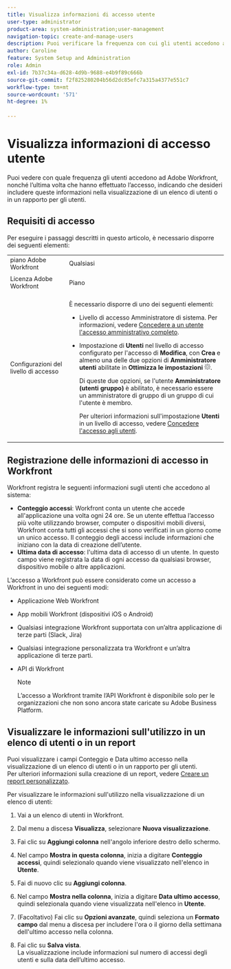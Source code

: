 ```yaml
---
title: Visualizza informazioni di accesso utente
user-type: administrator
product-area: system-administration;user-management
navigation-topic: create-and-manage-users
description: Puoi verificare la frequenza con cui gli utenti accedono a Workfront, nonché l’ultima volta che hanno effettuato l’accesso, indicando che desideri includere queste informazioni nella visualizzazione di un elenco di utenti o in un rapporto per gli utenti.
author: Caroline
feature: System Setup and Administration
role: Admin
exl-id: 7b37c34a-d628-4d9b-9688-e4b9f89c666b
source-git-commit: f2f825280204b56d2dc85efc7a315a4377e551c7
workflow-type: tm+mt
source-wordcount: '571'
ht-degree: 1%

---
```


# Visualizza informazioni di accesso utente

Puoi vedere con quale frequenza gli utenti accedono ad Adobe Workfront, nonché l’ultima volta che hanno effettuato l’accesso, indicando che desideri includere queste informazioni nella visualizzazione di un elenco di utenti o in un rapporto per gli utenti.

## Requisiti di accesso

Per eseguire i passaggi descritti in questo articolo, è necessario disporre dei seguenti elementi:

<table style="table-layout:auto"> 
 <col> 
 <col> 
 <tbody> 
  <tr> 
   <td role="rowheader">piano Adobe Workfront</td> 
   <td>Qualsiasi</td> 
  </tr> 
  <tr> 
   <td role="rowheader">Licenza Adobe Workfront</td> 
   <td> <p>Piano </p>   </td> 
  </tr> 
  <tr> 
   <td role="rowheader">Configurazioni del livello di accesso</td> 
   <td> <p>È necessario disporre di uno dei seguenti elementi:</p> 
    <ul> 
     <li> <p>Livello di accesso Amministratore di sistema. Per informazioni, vedere <a href="../../../administration-and-setup/add-users/configure-and-grant-access/grant-a-user-full-administrative-access.md" class="MCXref xref">Concedere a un utente l'accesso amministrativo completo</a>. </p> </li> 
     <li> <p>Impostazione di <b>Utenti</b> nel livello di accesso configurato per l'accesso di <b>Modifica</b>, con <b>Crea</b> e almeno una delle due opzioni di <b>Amministratore utenti</b> abilitate in <b>Ottimizza le impostazioni</b> <img src="assets/gear-icon-in-access-levels.png">. </p> <p>Di queste due opzioni, se l'utente <b>Amministratore (utenti gruppo)</b> è abilitato, è necessario essere un amministratore di gruppo di un gruppo di cui l'utente è membro.</p> <p>Per ulteriori informazioni sull'impostazione <b>Utenti</b> in un livello di accesso, vedere <a href="../../../administration-and-setup/add-users/configure-and-grant-access/grant-access-other-users.md" class="MCXref xref">Concedere l'accesso agli utenti</a>.</p> </li> 
    </ul> </td> 
  </tr> 
 </tbody> 
</table>

## Registrazione delle informazioni di accesso in Workfront

Workfront registra le seguenti informazioni sugli utenti che accedono al sistema:

* **Conteggio accessi**: Workfront conta un utente che accede all&#39;applicazione una volta ogni 24 ore. Se un utente effettua l’accesso più volte utilizzando browser, computer o dispositivi mobili diversi, Workfront conta tutti gli accessi che si sono verificati in un giorno come un unico accesso. Il conteggio degli accessi include informazioni che iniziano con la data di creazione dell’utente.
* **Ultima data di accesso**: l&#39;ultima data di accesso di un utente. In questo campo viene registrata la data di ogni accesso da qualsiasi browser, dispositivo mobile o altre applicazioni.

L’accesso a Workfront può essere considerato come un accesso a Workfront in uno dei seguenti modi:

* Applicazione Web Workfront
* App mobili Workfront (dispositivi iOS o Android)
* Qualsiasi integrazione Workfront supportata con un’altra applicazione di terze parti (Slack, Jira)
* Qualsiasi integrazione personalizzata tra Workfront e un’altra applicazione di terze parti.
* API di Workfront

  >[!NOTE]
  >
  >L’accesso a Workfront tramite l’API Workfront è disponibile solo per le organizzazioni che non sono ancora state caricate su Adobe Business Platform.

## Visualizzare le informazioni sull&#39;utilizzo in un elenco di utenti o in un report

Puoi visualizzare i campi Conteggio e Data ultimo accesso nella visualizzazione di un elenco di utenti o in un rapporto per gli utenti.\
Per ulteriori informazioni sulla creazione di un report, vedere [Creare un report personalizzato](../../../reports-and-dashboards/reports/creating-and-managing-reports/create-custom-report.md).

Per visualizzare le informazioni sull&#39;utilizzo nella visualizzazione di un elenco di utenti:

1. Vai a un elenco di utenti in Workfront.
1. Dal menu a discesa **Visualizza**, selezionare **Nuova visualizzazione**.

1. Fai clic su **Aggiungi colonna** nell&#39;angolo inferiore destro dello schermo.
1. Nel campo **Mostra in questa colonna**, inizia a digitare **Conteggio accessi**, quindi selezionalo quando viene visualizzato nell&#39;elenco in **Utente**.

1. Fai di nuovo clic su **Aggiungi colonna**.
1. Nel campo **Mostra nella colonna**, inizia a digitare **Data ultimo accesso**, quindi selezionala quando viene visualizzata nell&#39;elenco in **Utente**.

1. (Facoltativo) Fai clic su **Opzioni avanzate**, quindi seleziona un **Formato campo** dal menu a discesa per includere l&#39;ora o il giorno della settimana dell&#39;ultimo accesso nella colonna.

1. Fai clic su **Salva vista**.\
   La visualizzazione include informazioni sul numero di accessi degli utenti e sulla data dell’ultimo accesso.
